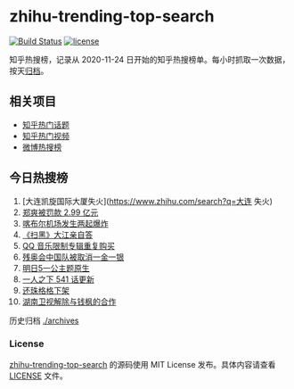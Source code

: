 # zhihu-trending-top-search

[![Build Status](https://github.com/justjavac/zhihu-trending-top-search/workflows/ci/badge.svg?branch=main)](https://github.com/justjavac/zhihu-trending-top-search/actions)
[![license](https://img.shields.io/github/license/justjavac/zhihu-trending-top-search)](https://github.com/justjavac/zhihu-trending-top-search/blob/main/LICENSE)

知乎热搜榜，记录从 2020-11-24 日开始的知乎热搜榜单。每小时抓取一次数据，按天[归档](./archives)。

## 相关项目

- [知乎热门话题](https://github.com/justjavac/zhihu-trending-hot-questions)
- [知乎热门视频](https://github.com/justjavac/zhihu-trending-hot-video)
- [微博热搜榜](https://github.com/justjavac/weibo-trending-hot-search)

## 今日热搜榜

<!-- BEGIN -->
<!-- 最后更新时间 Sun Aug 29 2021 00:08:09 GMT+0800 (China Standard Time) -->

1. [大连凯旋国际大厦失火](https://www.zhihu.com/search?q=大连 失火)
1. [郑爽被罚款 2.99 亿元](https://www.zhihu.com/search?q=郑爽)
1. [喀布尔机场发生两起爆炸](https://www.zhihu.com/search?q=喀布尔机场)
1. [《扫黑》大江亲自答](https://www.zhihu.com/search?q=扫黑风暴)
1. [QQ 音乐限制专辑重复购买](https://www.zhihu.com/search?q=QQ音乐)
1. [残奥会中国队被取消一金一银](https://www.zhihu.com/search?q=残奥会)
1. [明日5一公主题原生](https://www.zhihu.com/search?q=明日创作计划)
1. [一人之下 541 话更新](https://www.zhihu.com/search?q=一人之下)
1. [还珠格格下架](https://www.zhihu.com/search?q=还珠格格)
1. [湖南卫视解除与钱枫的合作](https://www.zhihu.com/search?q=湖南卫视钱枫)

<!-- END -->

历史归档 [./archives](./archives)

### License

[zhihu-trending-top-search](https://github.com/justjavac/zhihu-trending-top-search)
的源码使用 MIT License 发布。具体内容请查看 [LICENSE](./LICENSE) 文件。

